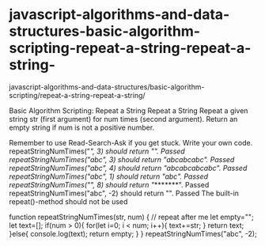 # javascript-algorithms-and-data-structures-basic-algorithm-scripting-repeat-a-string-repeat-a-string-
javascript-algorithms-and-data-structures/basic-algorithm-scripting/repeat-a-string-repeat-a-string/

Basic Algorithm Scripting: Repeat a String Repeat a String
Repeat a given string str (first argument) for num times (second argument). Return an empty string if num is not a positive number.

Remember to use Read-Search-Ask if you get stuck. Write your own code.
repeatStringNumTimes("*", 3) should return "***".
Passed
repeatStringNumTimes("abc", 3) should return "abcabcabc".
Passed
repeatStringNumTimes("abc", 4) should return "abcabcabcabc".
Passed
repeatStringNumTimes("abc", 1) should return "abc".
Passed
repeatStringNumTimes("*", 8) should return "********".
Passed
repeatStringNumTimes("abc", -2) should return "".
Passed
The built-in repeat()-method should not be used

function repeatStringNumTimes(str, num) {
  // repeat after me
let empty="";
let text=[];
if(num > 0){
  for(let i=0; i < num;  i++){
    text+=str;
  }
return text;
}else{
console.log(text);
return empty;
} 
}
repeatStringNumTimes("abc", -2);
